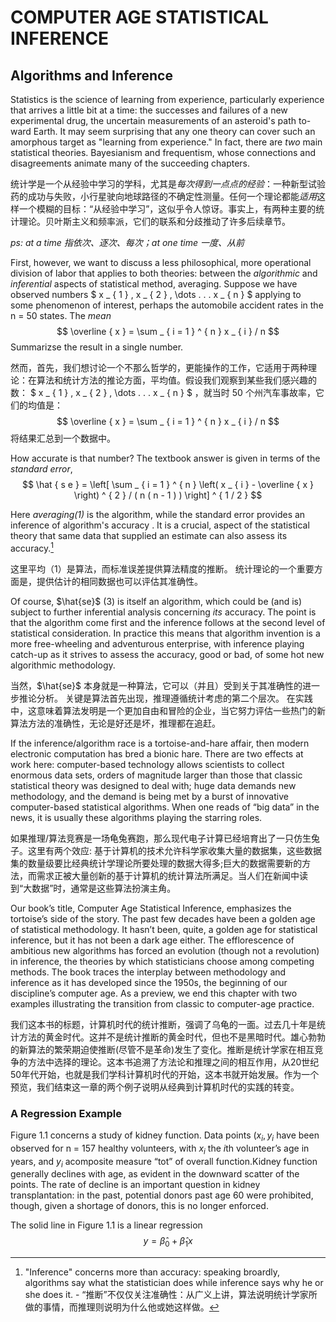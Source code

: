 # COMPUTER AGE STATISTICAL INFERENCE

## Algorithms and Inference

Statistics is the science of learning from experience, particularly experience that arrives a little bit at a time: the successes and failures of a new experimental drug, the uncertain measurements of an asteroid's path to-ward Earth. It may seem surprising that any one theory can cover such an amorphous target as "learning from experience." In fact, there are *two* main statistical theories. Bayesianism and frequentism, whose connections and disagreements animate many of the succeeding chapters.

统计学是一个从经验中学习的学科，尤其是*每次得到一点点的经验*：一种新型试验药的成功与失败，小行星驶向地球路径的不确定性测量。任何一个理论都能*适用*这样一个模糊的目标：“从经验中学习”，这似乎令人惊讶。事实上，有两种主要的统计理论。贝叶斯主义和频率派，它们的联系和分歧推动了许多后续章节。

*ps: at a time 指依次、逐次、每次；at one time 一度、从前*

First, however, we want to discuss a less philosophical, more operational division of labor that applies to both theories: between the *algorithmic* and *inferential* aspects of statistical method, averaging. Suppose we have observed numbers $ x _ { 1 } , x _ { 2 } , \dots . . . x _ { n } $ applying to some phenomenon of interest, perhaps the automobile accident rates in the n = 50 states. The *mean*
$$
\overline { x } = \sum _ { i = 1 } ^ { n } x _ { i } / n
$$
Summarizse the result in a single number.

然而，首先，我们想讨论一个不那么哲学的，更能操作的工作，它适用于两种理论：在算法和统计方法的推论方面，平均值。假设我们观察到某些我们感兴趣的数： $ x _ { 1 } , x _ { 2 } , \dots . . . x _ { n } $ ，就当时 50 个州汽车事故率，它们的均值是：
$$
\overline { x } = \sum _ { i = 1 } ^ { n } x _ { i } / n
$$
将结果汇总到一个数据中。

How accurate is that number? The textbook answer is given in terms of the *standard error*,
$$
\hat { s e } = \left[ \sum _ { i = 1 } ^ { n } \left( x _ { i } - \overline { x } \right) ^ { 2 } / ( n ( n - 1 ) ) \right] ^ { 1 / 2 }
$$

Here *averaging(1)* is the algorithm, while the standard error provides an inference of algorithm's accuracy . It is a crucial, aspect of the statistical theory that same data that supplied an estimate can also assess its accuracy.[^1]

这里平均（1）是算法，而标准误差提供算法精度的推断。 统计理论的一个重要方面是，提供估计的相同数据也可以评估其准确性。

Of course, $\hat{se}$ (3) is itself an algorithm, which could be (and is) subject to further inferential analysis concerning *its* accuracy. The point is that the algorithm come first and the inference follows at the second level of statistical consideration. In practice this means that algorithm invention is a more free-wheeling and adventurous enterprise, with inference playing catch-up as it strives to assess the accuracy, good or bad, of some hot new algorithmic methodology.

当然，$\hat{se}$ 本身就是一种算法，它可以（并且）受到关于其准确性的进一步推论分析。 关键是算法首先出现，推理遵循统计考虑的第二个层次。 在实践中，这意味着算法发明是一个更加自由和冒险的企业，当它努力评估一些热门的新算法方法的准确性，无论是好还是坏，推理都在追赶。

If the inference/algorithm race is a tortoise-and-hare affair, then modern electronic computation has bred a bionic hare. There are two effects at work here: computer-based technology allows scientists to collect enormous data sets, orders of magnitude larger than those that classic statistical theory was designed to deal with; huge data demands new methodology, and the demand is being met by a burst of innovative computer-based statistical algorithms. When one reads of “big data” in the news, it is usually these algorithms playing the starring roles.

如果推理/算法竞赛是一场龟兔赛跑，那么现代电子计算已经培育出了一只仿生兔子。这里有两个效应: 基于计算机的技术允许科学家收集大量的数据集，这些数据集的数量级要比经典统计学理论所要处理的数据大得多;巨大的数据需要新的方法，而需求正被大量创新的基于计算机的统计算法所满足。当人们在新闻中读到“大数据”时，通常是这些算法扮演主角。

Our book’s title, Computer Age Statistical Inference, emphasizes the tortoise’s side of the story. The past few decades have been a golden age of statistical methodology. It hasn’t been, quite, a golden age for statistical inference, but it has not been a dark age either. The efflorescence of ambitious new algorithms has forced an evolution (though not a revolution) in inference, the theories by which statisticians choose among competing methods. The book traces the interplay between methodology and inference as it has developed since the 1950s, the beginning of our discipline’s computer age. As a preview, we end this chapter with two examples illustrating the transition from classic to computer-age practice.

我们这本书的标题，计算机时代的统计推断，强调了乌龟的一面。过去几十年是统计方法的黄金时代。这并不是统计推断的黄金时代，但也不是黑暗时代。雄心勃勃的新算法的繁荣期迫使推断(尽管不是革命)发生了变化。推断是统计学家在相互竞争的方法中选择的理论。这本书追溯了方法论和推理之间的相互作用，从20世纪50年代开始，也就是我们学科计算机时代的开始，这本书就开始发展。作为一个预览，我们结束这一章的两个例子说明从经典到计算机时代的实践的转变。	

[^1]: "Inference" concerns more than accuracy: speaking broardly, algorithms say what the statistician does while inference says why he or she does it. - “推断”不仅仅关注准确性：从广义上讲，算法说明统计学家所做的事情，而推理则说明为什么他或她这样做。

### A Regression Example

Figure 1.1 concerns a study of kidney function. Data points $(x_i , y_i$ have been observed for n = 157 healthy volunteers, with $x_i$ the *i*th volunteer’s age in years, and $y_i$ acomposite measure “tot” of overall function.Kidney function generally declines with age, as evident in the downward scatter of the points. The rate of decline is an important question in kidney transplantation: in the past, potential donors past age 60 were prohibited, though, given a shortage of donors, this is no longer enforced.

The solid line in Figure 1.1 is a linear regression
$$
y = \hat { \beta } _ { 0 } + \hat { \beta } _ { 1 } x
$$
